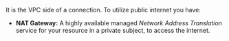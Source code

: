 It is the VPC side of a connection.
To utilize public internet you have:
- **NAT Gateway:** A highly available managed *Network Address Translation* service for your resource in a private subject, to access the internet.